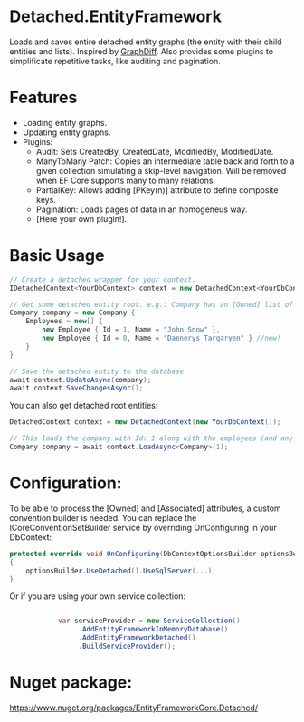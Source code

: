 
# Detached.EntityFramework

Loads and saves entire detached entity graphs (the entity with their child entities and lists). 
Inspired by [GraphDiff](https://github.com/refactorthis/GraphDiff).
Also provides some plugins to simplificate repetitive tasks, like auditing and pagination.

# Features
* Loading entity graphs.
* Updating entity graphs.
* Plugins:
	- Audit: Sets CreatedBy, CreatedDate, ModifiedBy, ModifiedDate.
	- ManyToMany Patch: Copies an intermediate table back and forth to a given collection
	simulating a skip-level navigation. Will be removed when EF Core supports many to many relations.
	- PartialKey: Allows adding [PKey(n)] attribute to define composite keys.
	- Pagination: Loads pages of data in an homogeneus way.
    - [Here your own plugin!].
	 
# Basic Usage
```csharp
// Create a detached wrapper for your context.
IDetachedContext<YourDbContext> context = new DetachedContext<YourDbContext>(new YourDbContext());

// Get some detached entity root. e.g.: Company has an [Owned] list of Employees.
Company company = new Company {
	Employees = new[] {
    	new Employee { Id = 1, Name = "John Snow" },
        new Employee { Id = 0, Name = "Daenerys Targaryen" } //new!
    }
}

// Save the detached entity to the database.
await context.UpdateAsync(company);
await context.SaveChangesAsync();  
```
You can also get detached root entities:

```csharp
DetachedContext context = new DetachedContext(new YourDbContext());

// This loads the company with Id: 1 along with the employees (and any other relation).
Company company = await context.LoadAsync<Company>(1); 

```

# Configuration:
To be able to process the [Owned] and [Associated] attributes, a custom convention builder is needed.
You can replace the ICoreConventionSetBuilder service by overriding OnConfiguring in your DbContext:

```csharp
protected override void OnConfiguring(DbContextOptionsBuilder optionsBuilder)
{
    optionsBuilder.UseDetached().UseSqlServer(...);
}
```
Or if you are using your own service collection: 

```csharp

            var serviceProvider = new ServiceCollection()
                 .AddEntityFrameworkInMemoryDatabase()
                 .AddEntityFrameworkDetached()
                 .BuildServiceProvider();
```

# Nuget package:
https://www.nuget.org/packages/EntityFrameworkCore.Detached/